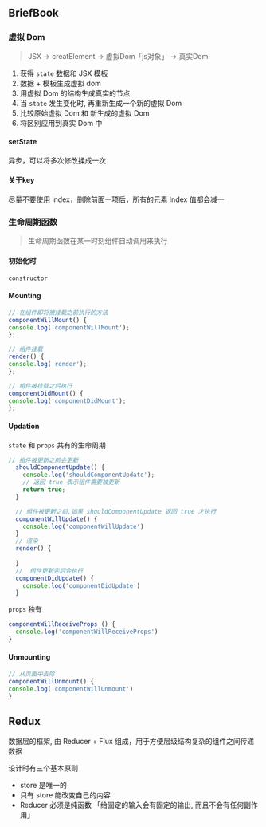 ## BriefBook

### 虚拟 Dom

> JSX -> creatElement -> 虚拟Dom「js对象」 -> 真实Dom

1. 获得 `state` 数据和 JSX 模板
2. 数据 + 模板生成虚拟 dom
3. 用虚拟 Dom 的结构生成真实的节点
4. 当 `state` 发生变化时, 再重新生成一个新的虚拟 Dom
5. 比较原始虚拟 Dom 和 新生成的虚拟 Dom
6. 将区别应用到真实 Dom 中

#### setState

异步，可以将多次修改揉成一次

#### 关于key

尽量不要使用 index，删除前面一项后，所有的元素 Index 值都会减一

### 生命周期函数

> 生命周期函数在某一时刻组件自动调用来执行

#### 初始化时

`constructor`

#### Mounting

```js
// 在组件即将被挂载之前执行的方法
componentWillMount() {
console.log('componentWillMount');
};

// 组件挂载
render() {
console.log('render');
};

// 组件被挂载之后执行
componentDidMount() {
console.log('componentDidMount');
};
```

#### Updation

`state` 和 `props` 共有的生命周期

```js
// 组件被更新之前会更新
  shouldComponentUpdate() {
    console.log('shouldComponentUpdate');
    // 返回 true 表示组件需要被更新
    return true;
  }

  // 组件被更新之前,如果 shouldComponentUpdate 返回 true 才执行
  componentWillUpdate() {
    console.log('componentWillUpdate')
  }
  // 渲染
  render() {
  
  }
  //  组件更新完后会执行
  componentDidUpdate() {
    console.log('componentDidUpdate')
  }
```

`props` 独有

```js
componentWillReceiveProps () {
  console.log('componentWillReceiveProps')
}
```

#### Unmounting

```js
// 从页面中去除
componentWillUnmount() {
console.log('componentWillUnmount')
}
```

## Redux

数据层的框架, 由 Reducer + Flux 组成，用于方便层级结构复杂的组件之间传递数据

设计时有三个基本原则

- store 是唯一的
- 只有 store 能改变自己的内容
- Reducer 必须是纯函数 「给固定的输入会有固定的输出, 而且不会有任何副作用」